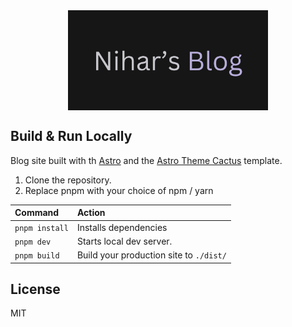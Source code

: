 <div align="center">
<img width="" src="public/social-card.png"  width=160 height=160  align="center">
</div>

## Build & Run Locally

Blog site built with th [Astro](https://astro.build/) and the [Astro Theme Cactus](https://github.com/chrismwilliams/astro-theme-cactus) template.
1. Clone the repository.
2. Replace pnpm with your choice of npm / yarn

| Command          | Action                                                         |
| :--------------- | :------------------------------------------------------------- |
| `pnpm install`   | Installs dependencies                                          |
| `pnpm dev`       | Starts local dev server.                                       |
| `pnpm build`     | Build your production site to `./dist/`                        |

## License

MIT
